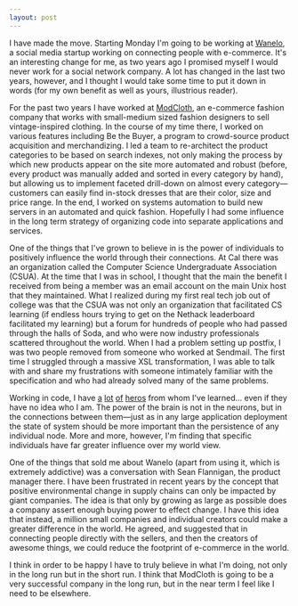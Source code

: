 ```yaml
---
layout: post
---
```


<article>
I have made the move. Starting Monday I'm going to be working at 
<a href="http://wanelo.com">Wanelo</a>,
a social media startup working on connecting people with e-commerce.
It's an interesting change for me, as two years ago I promised myself I
would never work for a social network company. A lot has changed in the
last two years, however, and I thought I would take some time to put it
down in words (for my own benefit as well as yours, illustrious reader).

For the past two years I have worked at 
<a href="http://www.modcloth.com">ModCloth</a>, 
an e-commerce fashion
company that works with small-medium sized fashion designers to sell
vintage-inspired clothing. In the course of my time there, I worked on
various features including Be the Buyer, a program to crowd-source
product acquisition and merchandizing. I led a team to re-architect the
product categories to be based on search indexes, not only making the
process by which new products appear on the site more automated
and robust (before, every product was manually added and sorted in
every category by hand), but allowing us to implement faceted drill-down
on almost every category—customers can easily find in-stock dresses that 
are their color, size and price range. In the end, I worked on systems 
automation to build new servers in an automated and quick fashion. Hopefully
I had some influence in the long term strategy of organizing code into
separate applications and services.
</article>

One of the things that I've grown to believe in is the power of individuals 
to positively influence the world through their connections. At Cal there
was an organization called the Computer Science
Undergraduate Association (CSUA). At the time that I was in school, I thought
that the main the benefit I received from being a member was an email account 
on the main Unix host that they maintained. What I realized during my first
real tech job out of college was that the CSUA was not only an organization
that facilitated CS learning (if endless hours trying to get on the Nethack
leaderboard facilitated my learning) but a forum for hundreds of people who
had passed through the halls of Soda, and who were now industry professionals
scattered throughout the world. When I had a problem setting up postfix, I
was two people removed from someone who worked at Sendmail. The first time I
struggled through a massive XSL transformation, I was able to talk with and 
share my frustrations with someone intimately familiar with the specification
and who had already solved many of the same problems.

Working in code, I have [a](http://twitter.com/allspaw)
[lot](http://twitter.com/tenderlove) 
[of](http://twitter.com/bcantrill) 
[heros](http://twitter.com/mikeloukides) 
from whom I've learned… even if they have no idea who I am. The power of the
brain is not in the neurons, but in the connections between them—just as in
any large application deployment the state of system should be more important
than the persistence of any individual node. More and more, however, I'm finding
that specific individuals have far greater influence over my world view.

One of the things that sold me about Wanelo (apart from using it, which is
extremely addictive) was a conversation with Sean Flannigan, the product
manager there. I have been frustrated in recent years by the concept that
positive environmental change in supply chains can only be impacted by giant
companies. The idea is that only by growing as large as possible does a
company assert enough buying power to effect change. I have this idea that 
instead, a million small companies and individual creators could make a greater
difference in the world. He agreed, and suggested that in connecting people 
directly with the sellers, and then the creators of awesome things, we could 
reduce the footprint of e-commerce in the world.

I think in order to be happy I have to truly believe in what I'm doing,
not only in the long run but in the short run. I think that ModCloth is going
to be a very successful company in the long run, but in the near term I feel
like I need to be elsewhere.


